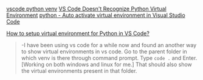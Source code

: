 
[vscode python venv](https://www.google.com/search?q=vscode+python+venv&ie=UTF-8)
[VS Code Doesn't Recognize Python Virtual Environment](https://stackoverflow.com/questions/56652968/vs-code-doesnt-recognize-python-virtual-environment)
[python - Auto activate virtual environment in Visual Studio Code](https://stackoverflow.com/questions/58433333/auto-activate-virtual-environment-in-visual-studio-code)

[How to setup virtual environment for Python in VS Code?](https://stackoverflow.com/questions/54106071/how-to-setup-virtual-environment-for-python-in-vs-code)
>-I have been using vs code for a while now and found an another way to show virtual environments in vs code.
>Go to the parent folder in which venv is there through command prompt.
>Type `code .` and Enter. [Working on both windows and linux for me.]
>That should also show the virtual environments present in that folder.
